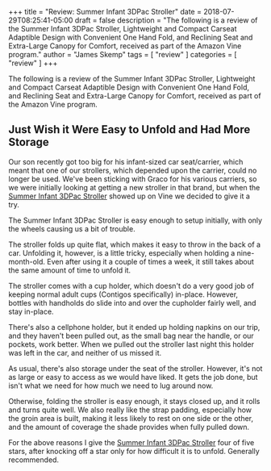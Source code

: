+++
title = "Review: Summer Infant 3DPac Stroller"
date = 2018-07-29T08:25:41-05:00
draft = false
description = "The following is a review of the Summer Infant 3DPac Stroller, Lightweight and Compact Carseat Adaptible Design with Convenient One Hand Fold, and Reclining Seat and Extra-Large Canopy for Comfort, received as part of the Amazon Vine program."
author = "James Skemp"
tags = [ "review" ]
categories = [ "review" ]
+++

The following is a review of the Summer Infant 3DPac Stroller, Lightweight and Compact Carseat Adaptible Design with Convenient One Hand Fold, and Reclining Seat and Extra-Large Canopy for Comfort, received as part of the Amazon Vine program.

## Just Wish it Were Easy to Unfold and Had More Storage
Our son recently got too big for his infant-sized car seat/carrier, which meant that one of our strollers, which depended upon the carrier, could no longer be used. We've been sticking with Graco for his various carriers, so we were initially looking at getting a new stroller in that brand, but when the [Summer Infant 3DPac Stroller][review] showed up on Vine we decided to give it a try.

The Summer Infant 3DPac Stroller is easy enough to setup initially, with only the wheels causing us a bit of trouble.

The stroller folds up quite flat, which makes it easy to throw in the back of a car. Unfolding it, however, is a little tricky, especially when holding a nine-month-old. Even after using it a couple of times a week, it still takes about the same amount of time to unfold it.

The stroller comes with a cup holder, which doesn't do a very good job of keeping normal adult cups (Contigos specifically) in-place. However, bottles with handholds do slide into and over the cupholder fairly well, and stay in-place.

There's also a cellphone holder, but it ended up holding napkins on our trip, and they haven't been pulled out, as the small bag near the handle, or our pockets, work better. When we pulled out the stroller last night this holder was left in the car, and neither of us missed it.

As usual, there's also storage under the seat of the stroller. However, it's not as large or easy to access as we would have liked. It gets the job done, but isn't what we need for how much we need to lug around now.

Otherwise, folding the stroller is easy enough, it stays closed up, and it rolls and turns quite well. We also really like the strap padding, especially how the groin area is built, making it less likely to rest on one side or the other, and the amount of coverage the shade provides when fully pulled down.

For the above reasons I give the [Summer Infant 3DPac Stroller][review] four of five stars, after knocking off a star only for how difficult it is to unfold. Generally recommended.

[review]: https://amzn.to/2uW1y4o
